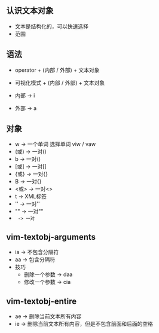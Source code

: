 ## 认识文本对象
-  文本是结构化的，可以快速选择
-  范围

## 语法
- operator + (内部 / 外部) + 文本对象
- 可视化模式 + (内部 / 外部) + 文本对象

- 内部 -> i
- 外部 -> a

## 对象
- w -> 一个单词   选择单词 viw / vaw
- (或) -> 一对()
- b -> 一对()
- [或] -> 一对[]
- {或} -> 一对{}
- B -> 一对{} 
- <或> -> 一对<>
- t -> XML标签
- '' -> 一对''
- "" -> 一对""
- `` -> 一对``

## vim-textobj-arguments
- ia -> 不包含分隔符
- aa -> 包含分隔符
- 技巧
  - 删除一个参数 -> daa
  - 修改一个参数 -> cia

## vim-textobj-entire
- ae -> 删除当前⽂本所有内容
- ie -> 删除当前⽂本所有内容，但是不包含前⾯和后⾯的空格